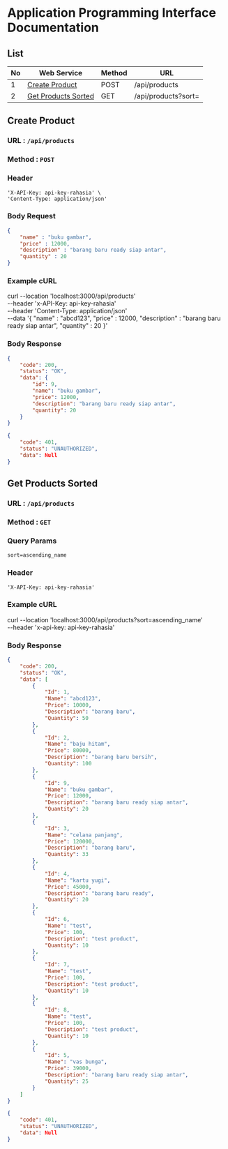 # Application Programming Interface Documentation

## List
| No |     Web Service     | Method | URL |
|----|---------------------|--------|-----|
| 1 | [Create Product](#create-product) | POST | /api/products |
| 2 | [Get Products Sorted](#get-products-sorted) | GET | /api/products?sort= |


## Create Product
### URL : `/api/products`
### Method : `POST`

### Header
    'X-API-Key: api-key-rahasia' \
    'Content-Type: application/json'

### Body Request
```json
{
    "name" : "buku gambar",
    "price" : 12000,
    "description" : "barang baru ready siap antar",
    "quantity" : 20
}
```

### Example cURL
curl --location 'localhost:3000/api/products' \
--header 'x-API-Key: api-key-rahasia' \
--header 'Content-Type: application/json' \
--data '{
    "name" : "abcd123",
    "price" : 12000,
    "description" : "barang baru ready siap antar",
    "quantity" : 20
}'

### Body Response
```json
{
    "code": 200,
    "status": "OK",
    "data": {
        "id": 9,
        "name": "buku gambar",
        "price": 12000,
        "description": "barang baru ready siap antar",
        "quantity": 20
    }
}

{
    "code": 401,
    "status": "UNAUTHORIZED",
    "data": Null
}
```

## Get Products Sorted
### URL : `/api/products`
### Method : `GET`

### Query Params
    sort=ascending_name

### Header
    'X-API-Key: api-key-rahasia'

### Example cURL
curl --location 'localhost:3000/api/products?sort=ascending_name' \
--header 'x-api-key: api-key-rahasia'

### Body Response
```json
{
    "code": 200,
    "status": "OK",
    "data": [
        {
            "Id": 1,
            "Name": "abcd123",
            "Price": 10000,
            "Description": "barang baru",
            "Quantity": 50
        },
        {
            "Id": 2,
            "Name": "baju hitam",
            "Price": 80000,
            "Description": "barang baru bersih",
            "Quantity": 100
        },
        {
            "Id": 9,
            "Name": "buku gambar",
            "Price": 12000,
            "Description": "barang baru ready siap antar",
            "Quantity": 20
        },
        {
            "Id": 3,
            "Name": "celana panjang",
            "Price": 120000,
            "Description": "barang baru",
            "Quantity": 33
        },
        {
            "Id": 4,
            "Name": "kartu yugi",
            "Price": 45000,
            "Description": "barang baru ready",
            "Quantity": 20
        },
        {
            "Id": 6,
            "Name": "test",
            "Price": 100,
            "Description": "test product",
            "Quantity": 10
        },
        {
            "Id": 7,
            "Name": "test",
            "Price": 100,
            "Description": "test product",
            "Quantity": 10
        },
        {
            "Id": 8,
            "Name": "test",
            "Price": 100,
            "Description": "test product",
            "Quantity": 10
        },
        {
            "Id": 5,
            "Name": "vas bunga",
            "Price": 39000,
            "Description": "barang baru ready siap antar",
            "Quantity": 25
        }
    ]
}

{
    "code": 401,
    "status": "UNAUTHORIZED",
    "data": Null
}
```